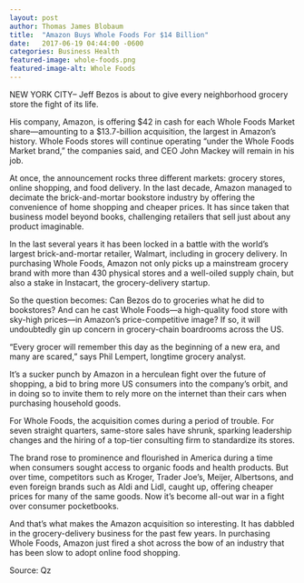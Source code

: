 ```yaml
---
layout: post
author: Thomas James Blobaum 
title:  "Amazon Buys Whole Foods For $14 Billion"
date:   2017-06-19 04:44:00 -0600
categories: Business Health 
featured-image: whole-foods.png
featured-image-alt: Whole Foods 
---
```

NEW YORK CITY– Jeff Bezos is about to give every neighborhood grocery store the fight of its life.

His company, Amazon, is offering $42 in cash for each Whole Foods Market share—amounting to a $13.7-billion acquisition, the largest in Amazon’s history. Whole Foods stores will continue operating “under the Whole Foods Market brand,” the companies said, and CEO John Mackey will remain in his job.

At once, the announcement rocks three different markets: grocery stores, online shopping, and food delivery. In the last decade, Amazon managed to decimate the brick-and-mortar bookstore industry by offering the convenience of home shopping and cheaper prices. It has since taken that business model beyond books, challenging retailers that sell just about any product imaginable.

In the last several years it has been locked in a battle with the world’s largest brick-and-mortar retailer, Walmart, including in grocery delivery. In purchasing Whole Foods, Amazon not only picks up a mainstream grocery brand with more than 430 physical stores and a well-oiled supply chain, but also a stake in Instacart, the grocery-delivery startup.

So the question becomes: Can Bezos do to groceries what he did to bookstores? And can he cast Whole Foods—a high-quality food store with sky-high prices—in Amazon’s price-competitive image? If so, it will undoubtedly gin up concern in grocery-chain boardrooms across the US.

“Every grocer will remember this day as the beginning of a new era, and many are scared,” says Phil Lempert, longtime grocery analyst.

It’s a sucker punch by Amazon in a herculean fight over the future of shopping, a bid to bring more US consumers into the company’s orbit, and in doing so to invite them to rely more on the internet than their cars when purchasing household goods.

For Whole Foods, the acquisition comes during a period of trouble. For seven straight quarters, same-store sales have shrunk, sparking leadership changes and the hiring of a top-tier consulting firm to standardize its stores.

The brand rose to prominence and flourished in America during a time when consumers sought access to organic foods and health products. But over time, competitors such as Kroger, Trader Joe’s, Meijer, Albertsons, and even foreign brands such as Aldi and Lidl, caught up, offering cheaper prices for many of the same goods. Now it’s become all-out war in a fight over consumer pocketbooks.

And that’s what makes the Amazon acquisition so interesting. It has dabbled in the grocery-delivery business for the past few years. In purchasing Whole Foods, Amazon just fired a shot across the bow of an industry that has been slow to adopt online food shopping.

Source: Qz

